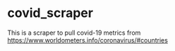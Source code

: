 # covid_scraper

This is a scraper to pull covid-19 metrics from https://www.worldometers.info/coronavirus/#countries
